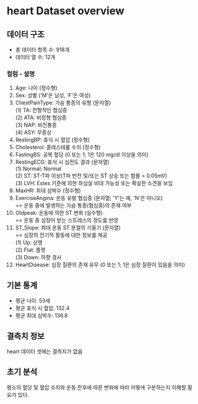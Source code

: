 # heart Dataset overview

## 데이터 구조
- 총 데이터 항목 수: 918개
- 데이터 열 수: 12개

### 컬럼 - 설명
1. Age: 나이 (정수형)
2. Sex: 성별 ('M'은 남성, 'F'은 여성)
3. ChestPainType: 가슴 통증의 유형 (문자열)  
(1) TA: 전형적인 협심증  
(2) ATA: 비정형 협심증  
(3) NAP: 비진통증  
(4) ASY: 무증상
4. RestingBP: 휴식 시 혈압 (정수형)
5. Cholesterol: 콜레스테롤 수치 (정수형)
6. FastingBS: 공복 혈당 (0 또는 1; 1은 120 mg/dl 이상을 의미)
7. RestingECG: 휴식 시 심전도 결과 (문자열)  
(1) Normal: Normal  
(2) ST: ST-T파 이상(T파 반전 및/또는 ST 상승 또는 함몰 > 0.05mV)  
(3) LVH: Estes 기준에 의한 좌심실 비대 가능성 또는 확실한 소견을 보임
8. MaxHR: 최대 심박수 (정수형)
9. ExerciseAngina: 운동 유발 협심증 (문자열; 'Y'는 예, 'N'은 아니오)  
=> 운동 중에 발생하는 가슴 통증(협심증)의 존재 여부
10. Oldpeak: 운동에 의한 ST 변화 (실수형)  
=> 운동 중 심장이 받는 스트레스의 정도를 반영
11. ST_Slope: 최대 운동 ST 분절의 기울기 (문자열)  
=> 심장의 전기적 활동에 대한 정보를 제공  
(1) Up: 상행  
(2) Flat: 플랫  
(3) Down: 하향 경사
12. HeartDisease: 심장 질환의 존재 유무 (0 또는 1; 1은 심장 질환이 있음을 의미)

## 기본 통계
- 평균 나이: 53세
- 평균 휴식 시 혈압: 132.4
- 평균 최대 심박수: 136.8

## 결측치 정보
heart 데이터 셋에는 결측치가 없음

## 초기 분석
평소의 혈당 및 혈압 수치와 운동 전후에 따른 변화에 따라 어떻게 구분하는지 이해할 필요가 있다.
